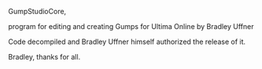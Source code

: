 ﻿GumpStudioCore,

program for editing and creating Gumps for Ultima Online by Bradley Uffner

Code decompiled and Bradley Uffner himself authorized the release of it.

Bradley, thanks for all.